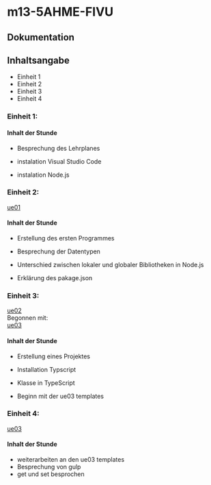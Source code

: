# m13-5AHME-FIVU  
  
## Dokumentation  
  
## Inhaltsangabe

- Einheit 1  
- Einheit 2  
- Einheit 3
- Einheit 4

### Einheit 1:
#### Inhalt der Stunde 
- Besprechung des Lehrplanes

- instalation Visual Studio Code
- instalation Node.js

### Einheit 2:

[ue01](https://github.com/HTLMechatronics/m13-5ahme-fivu/tree/frelum13/projects/ue01)  

#### Inhalt der Stunde 
- Erstellung des ersten Programmes
- Besprechung der Datentypen

- Unterschied zwischen lokaler und globaler Bibliotheken in Node.js
- Erklärung des pakage.json


### Einheit 3:

[ue02](https://github.com/HTLMechatronics/m13-5ahme-fivu/tree/frelum13/projects/ue02)  
Begonnen mit:  
[ue03](https://github.com/HTLMechatronics/m13-5ahme-fivu/tree/frelum13/projects/ue03)

#### Inhalt der Stunde  

- Erstellung eines Projektes
- Installation Typscript
- Klasse in TypeScript

- Beginn mit der ue03 templates

### Einheit 4:

[ue03](https://github.com/HTLMechatronics/m13-5ahme-fivu/tree/frelum13/projects/ue03)

#### Inhalt der Stunde  

- weiterarbeiten an den ue03 templates 
- Besprechung von gulp
- get und set besprochen
